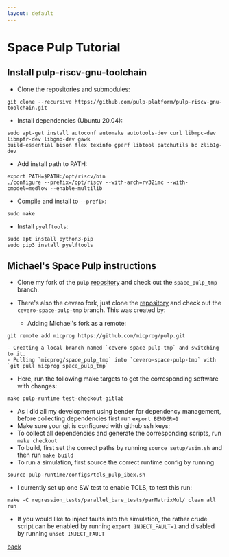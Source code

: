 ```yaml
---
layout: default
---
```


# [](#header-1)Space Pulp Tutorial

## Install pulp-riscv-gnu-toolchain

- Clone the repositories and submodules:

```
git clone --recursive https://github.com/pulp-platform/pulp-riscv-gnu-toolchain.git
```

- Install dependencies (Ubuntu 20.04):

```
sudo apt-get install autoconf automake autotools-dev curl libmpc-dev libmpfr-dev libgmp-dev gawk
build-essential bison flex texinfo gperf libtool patchutils bc zlib1g-dev
```
- Add install path to PATH:

```
export PATH=$PATH:/opt/riscv/bin
./configure --prefix=/opt/riscv --with-arch=rv32imc --with-cmodel=medlow --enable-multilib
```

- Compile and install to `--prefix`:

```
sudo make
```

- Install `pyelftools`:

``` 
sudo apt install python3-pip
sudo pip3 install pyelftools
```

## Michael's Space Pulp instructions

- Clone my fork of the `pulp` [repository](https://github.com/micprog/pulp) and check out the `space_pulp_tmp` branch.

- There's also the cevero fork, just clone the [repository](https://github.com/cevero/pulp) and check out the `cevero-space-pulp-tmp` branch. This was created by:

    - Adding Michael's fork as a remote: 
```
git remote add micprog https://github.com/micprog/pulp.git
```
    - Creating a local branch named `cevero-space-pulp-tmp` and switching to it.
    - Pulling `micprog/space_pulp_tmp` into `cevero-space-pulp-tmp` with `git pull micprog space_pulp_tmp`
- Here, run the following make targets to get the corresponding software with changes:
```
make pulp-runtime test-checkout-gitlab
```
- As I did all my development using bender for dependency management, before collecting
dependencies first run `export BENDER=1`
- Make sure your git is configured with github ssh keys;
- To collect all dependencies and generate the corresponding scripts, run `make checkout`
- To build, first set the correct paths by running `source setup/vsim.sh` and then run `make build`
- To run a simulation, first source the correct runtime config by running
```
source pulp-runtime/configs/tcls_pulp_ibex.sh
```
- I currently set up one SW test to enable TCLS, to test this run:
```
make -C regression_tests/parallel_bare_tests/parMatrixMul/ clean all run
```
- If you would like to inject faults into the simulation, the rather crude script can be enabled by
running `export INJECT_FAULT=1` and disabled by running `unset INJECT_FAULT`

[back](./)
